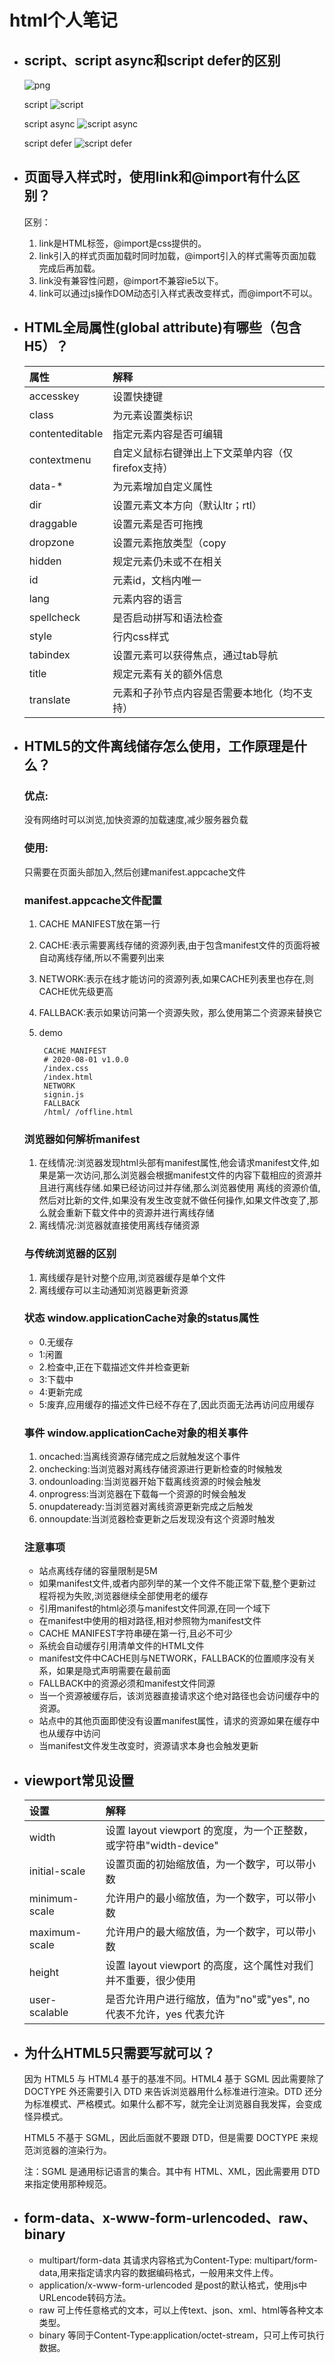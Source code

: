 # html个人笔记

 - ## script、script async和script defer的区别

    ![png](https://gitee.com/ksleo/source/raw/master/68747470733a2f2f63646e2e6e6c61726b2e636f6d2f79757175652f302f323032302f706e672f3237353937302f313538333035333939303933392d64373239393664302d336532362d343533312d383832322d6361633336363730396335332e706e67.png)

    script
    ![script](https://gitee.com/ksleo/source/raw/master/68747470733a2f2f63646e2e6e6c61726b2e636f6d2f79757175652f302f323032302f706e672f3237353937302f313538333035343037313738342d30653264386337332d646435372d346563632d626339332d6234316265623332343235662e706e67.png)
    
    script async
    ![script async](https://gitee.com/ksleo/source/raw/master/68747470733a2f2f63646e2e6e6c61726b2e636f6d2f79757175652f302f323032302f706e672f3237353937302f313538333035343137313033392d62656336316664382d333130642d343132642d393364382d3162343162613062333530612e706e67.png)
    
    script defer
    ![script defer](https://gitee.com/ksleo/source/raw/master/68747470733a2f2f63646e2e6e6c61726b2e636f6d2f79757175652f302f323032302f706e672f3237353937302f313538333035343235313738362d30643264356330662d666334322d343936622d616137302d6234626138353437646366382e706e67.png)

 - ## 页面导入样式时，使用link和@import有什么区别？

    区别：
    1. link是HTML标签，@import是css提供的。
    2. link引入的样式页面加载时同时加载，@import引入的样式需等页面加载完成后再加载。
    3. link没有兼容性问题，@import不兼容ie5以下。
    4. link可以通过js操作DOM动态引入样式表改变样式，而@import不可以。

 - ## HTML全局属性(global attribute)有哪些（包含H5）？

    属性|解释
    |:-|:-|
    accesskey|设置快捷键
    class|为元素设置类标识
    contenteditable|指定元素内容是否可编辑
    contextmenu|自定义鼠标右键弹出上下文菜单内容（仅firefox支持）
    data-*|为元素增加自定义属性
    dir|设置元素文本方向（默认ltr；rtl）
    draggable|设置元素是否可拖拽
    dropzone|设置元素拖放类型（copy|move|link,H5新属性，主流均不支持）
    hidden|规定元素仍未或不在相关
    id|元素id，文档内唯一
    lang|元素内容的语言
    spellcheck|是否启动拼写和语法检查
    style|行内css样式
    tabindex|设置元素可以获得焦点，通过tab导航
    title|规定元素有关的额外信息
    translate|元素和子孙节点内容是否需要本地化（均不支持）

 - ##  HTML5的文件离线储存怎么使用，工作原理是什么？
    ### 优点:
    没有网络时可以浏览,加快资源的加载速度,减少服务器负载

    ### 使用:
    只需要在页面头部加入,然后创建manifest.appcache文件

    ### manifest.appcache文件配置
    1. CACHE MANIFEST放在第一行
    2. CACHE:表示需要离线存储的资源列表,由于包含manifest文件的页面将被自动离线存储,所以不需要列出来
    3. NETWORK:表示在线才能访问的资源列表,如果CACHE列表里也存在,则CACHE优先级更高
    4. FALLBACK:表示如果访问第一个资源失败，那么使用第二个资源来替换它
    5. demo

            CACHE MANIFEST
            # 2020-08-01 v1.0.0
            /index.css
            /index.html
            NETWORK
            signin.js
            FALLBACK
            /html/ /offline.html


    ### 浏览器如何解析manifest
    1. 在线情况:浏览器发现html头部有manifest属性,他会请求manifest文件,如果是第一次访问,那么浏览器会根据manifest文件的内容下载相应的资源并且进行离线存储.如果已经访问过并存储,那么浏览器使用 离线的资源价值,然后对比新的文件,如果没有发生改变就不做任何操作,如果文件改变了,那么就会重新下载文件中的资源并进行离线存储
    2. 离线情况:浏览器就直接使用离线存储资源

    ### 与传统浏览器的区别
    1. 离线缓存是针对整个应用,浏览器缓存是单个文件
    2. 离线缓存可以主动通知浏览器更新资源

    ### 状态 window.applicationCache对象的status属性
     - 0.无缓存
     - 1:闲置
     - 2.检查中,正在下载描述文件并检查更新
     - 3:下载中
     - 4:更新完成
     - 5:废弃,应用缓存的描述文件已经不存在了,因此页面无法再访问应用缓存

    ### 事件 window.applicationCache对象的相关事件
    1. oncached:当离线资源存储完成之后就触发这个事件
    2. onchecking:当浏览器对离线存储资源进行更新检查的时候触发
    3. ondounloading:当浏览器开始下载离线资源的时候会触发
    4. onprogress:当浏览器在下载每一个资源的时候会触发
    5. onupdateready:当浏览器对离线资源更新完成之后触发
    6. onnoupdate:当浏览器检查更新之后发现没有这个资源时触发

    ### 注意事项
     - 站点离线存储的容量限制是5M
     - 如果manifest文件,或者内部列举的某一个文件不能正常下载,整个更新过程将视为失败,浏览器继续全部使用老的缓存
     - 引用manifest的html必须与manifest文件同源,在同一个域下
     - 在manifest中使用的相对路径,相对参照物为manifest文件
     - CACHE MANIFEST字符串硬在第一行,且必不可少
     - 系统会自动缓存引用清单文件的HTML文件
     - manifest文件中CACHE则与NETWORK，FALLBACK的位置顺序没有关系，如果是隐式声明需要在最前面
     - FALLBACK中的资源必须和manifest文件同源
     - 当一个资源被缓存后，该浏览器直接请求这个绝对路径也会访问缓存中的资源。
     - 站点中的其他页面即使没有设置manifest属性，请求的资源如果在缓存中也从缓存中访问
     - 当manifest文件发生改变时，资源请求本身也会触发更新

 - ## viewport常见设置

    设置|解释
    |:-|:-|
    width|设置 layout viewport 的宽度，为一个正整数，或字符串"width-device"
    initial-scale|设置页面的初始缩放值，为一个数字，可以带小数
    minimum-scale|允许用户的最小缩放值，为一个数字，可以带小数
    maximum-scale|允许用户的最大缩放值，为一个数字，可以带小数
    height|设置 layout viewport 的高度，这个属性对我们并不重要，很少使用
    user-scalable|是否允许用户进行缩放，值为"no"或"yes", no 代表不允许，yes 代表允许

 - ## 为什么HTML5只需要写<!DOCTYPE HTML>就可以？

    因为 HTML5 与 HTML4 基于的基准不同。HTML4 基于 SGML 因此需要除了 DOCTYPE 外还需要引入 DTD 来告诉浏览器用什么标准进行渲染。DTD 还分为标准模式、严格模式。如果什么都不写，就完全让浏览器自我发挥，会变成怪异模式。
    
    HTML5 不基于 SGML，因此后面就不要跟 DTD，但是需要 DOCTYPE 来规范浏览器的渲染行为。
    
    注：SGML 是通用标记语言的集合。其中有 HTML、XML，因此需要用 DTD 来指定使用那种规范。

 - ## form-data、x-www-form-urlencoded、raw、binary

     - multipart/form-data 其请求内容格式为Content-Type: multipart/form-data,用来指定请求内容的数据编码格式，一般用来文件上传。
     - application/x-www-form-urlencoded 是post的默认格式，使用js中URLencode转码方法。
     - raw 可上传任意格式的文本，可以上传text、json、xml、html等各种文本类型。
     - binary 等同于Content-Type:application/octet-stream，只可上传可执行数据。



